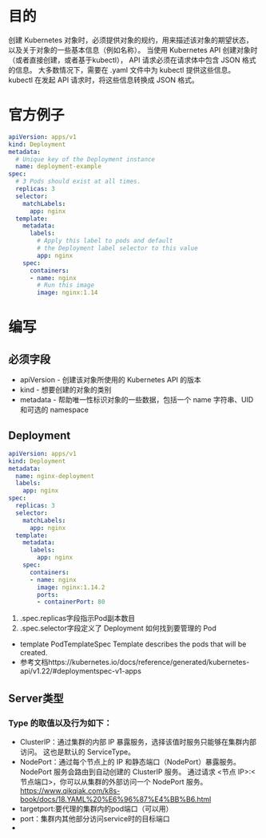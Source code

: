 # 目的
创建 Kubernetes 对象时，必须提供对象的规约，用来描述该对象的期望状态， 以及关于对象的一些基本信息（例如名称）。 当使用 Kubernetes API 创建对象时（或者直接创建，或者基于kubectl）， API 请求必须在请求体中包含 JSON 格式的信息。 大多数情况下，需要在 .yaml 文件中为 kubectl 提供这些信息。 kubectl 在发起 API 请求时，将这些信息转换成 JSON 格式。
# 官方例子
```yaml
apiVersion: apps/v1
kind: Deployment
metadata:
  # Unique key of the Deployment instance
  name: deployment-example
spec:
  # 3 Pods should exist at all times.
  replicas: 3
  selector:
    matchLabels:
      app: nginx
  template:
    metadata:
      labels:
        # Apply this label to pods and default
        # the Deployment label selector to this value
        app: nginx
    spec:
      containers:
      - name: nginx
        # Run this image
        image: nginx:1.14
```
# 编写
## 必须字段
* apiVersion - 创建该对象所使用的 Kubernetes API 的版本
* kind - 想要创建的对象的类别
* metadata - 帮助唯一性标识对象的一些数据，包括一个 name 字符串、UID 和可选的 namespace
## Deployment
```yaml
apiVersion: apps/v1
kind: Deployment
metadata:
  name: nginx-deployment
  labels:
    app: nginx
spec:
  replicas: 3
  selector:
    matchLabels:
      app: nginx
  template:
    metadata:
      labels:
        app: nginx
    spec:
      containers:
      - name: nginx
        image: nginx:1.14.2
        ports:
        - containerPort: 80

```
1. .spec.replicas字段指示Pod副本数目
2. .spec.selector字段定义了 Deployment 如何找到要管理的 Pod
* template PodTemplateSpec	Template describes the pods that will be created.
* 参考文档https://kubernetes.io/docs/reference/generated/kubernetes-api/v1.22/#deploymentspec-v1-apps
## Server类型
### Type 的取值以及行为如下：
* ClusterIP：通过集群的内部 IP 暴露服务，选择该值时服务只能够在集群内部访问。 这也是默认的 ServiceType。
* NodePort：通过每个节点上的 IP 和静态端口（NodePort）暴露服务。 NodePort 服务会路由到自动创建的 ClusterIP 服务。 通过请求 <节点 IP>:<节点端口>，你可以从集群的外部访问一个 NodePort 服务。
https://www.qikqiak.com/k8s-book/docs/18.YAML%20%E6%96%87%E4%BB%B6.html
* targetport:要代理的集群内的pod端口（可以用）
* port：集群内其他部分访问service时的目标端口
* 